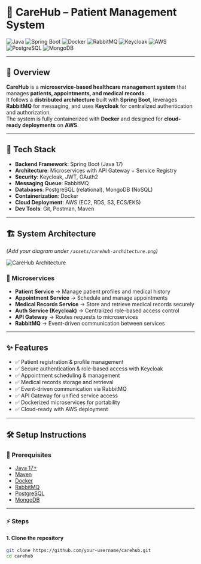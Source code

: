 # 🏥 CareHub – Patient Management System

![Java](https://img.shields.io/badge/Java-17-blue?logo=java)
![Spring Boot](https://img.shields.io/badge/Spring%20Boot-3.0-brightgreen?logo=springboot)
![Docker](https://img.shields.io/badge/Docker-Containerization-blue?logo=docker)
![RabbitMQ](https://img.shields.io/badge/RabbitMQ-Messaging-orange?logo=rabbitmq)
![Keycloak](https://img.shields.io/badge/Keycloak-Security-important?logo=keycloak)
![AWS](https://img.shields.io/badge/AWS-Cloud-yellow?logo=amazonaws)
![PostgreSQL](https://img.shields.io/badge/PostgreSQL-Database-blue?logo=postgresql)
![MongoDB](https://img.shields.io/badge/MongoDB-NoSQL-green?logo=mongodb)

---

## 📌 Overview
**CareHub** is a **microservice-based healthcare management system** that manages **patients, appointments, and medical records**.  
It follows a **distributed architecture** built with **Spring Boot**, leverages **RabbitMQ** for messaging, and uses **Keycloak** for centralized authentication and authorization.  
The system is fully containerized with **Docker** and designed for **cloud-ready deployments** on **AWS**.

---

## 🚀 Tech Stack
- **Backend Framework**: Spring Boot (Java 17)  
- **Architecture**: Microservices with API Gateway + Service Registry  
- **Security**: Keycloak, JWT, OAuth2  
- **Messaging Queue**: RabbitMQ  
- **Databases**: PostgreSQL (relational), MongoDB (NoSQL)  
- **Containerization**: Docker  
- **Cloud Deployment**: AWS (EC2, RDS, S3, ECS/EKS)  
- **Dev Tools**: Git, Postman, Maven  

---

## 🏗️ System Architecture

*(Add your diagram under `/assets/carehub-architecture.png`)*

![CareHub Architecture](./assets/carehub-architecture.png)

### 🔹 Microservices
- **Patient Service** → Manage patient profiles and medical history  
- **Appointment Service** → Schedule and manage appointments  
- **Medical Records Service** → Store and retrieve medical records securely  
- **Auth Service (Keycloak)** → Centralized role-based access control  
- **API Gateway** → Routes requests to microservices  
- **RabbitMQ** → Event-driven communication between services  

---

## ✨ Features
- ✅ Patient registration & profile management  
- ✅ Secure authentication & role-based access with Keycloak  
- ✅ Appointment scheduling & management  
- ✅ Medical records storage and retrieval  
- ✅ Event-driven communication via RabbitMQ  
- ✅ API Gateway for unified service access  
- ✅ Dockerized microservices for portability  
- ✅ Cloud-ready with AWS deployment  

---

## 🛠️ Setup Instructions

### 🔧 Prerequisites
- [Java 17+](https://adoptopenjdk.net/)  
- [Maven](https://maven.apache.org/)  
- [Docker](https://www.docker.com/)  
- [RabbitMQ](https://www.rabbitmq.com/)  
- [PostgreSQL](https://www.postgresql.org/)  
- [MongoDB](https://www.mongodb.com/)  

---

### ⚡ Steps

#### 1. Clone the repository
```bash
git clone https://github.com/your-username/carehub.git
cd carehub
